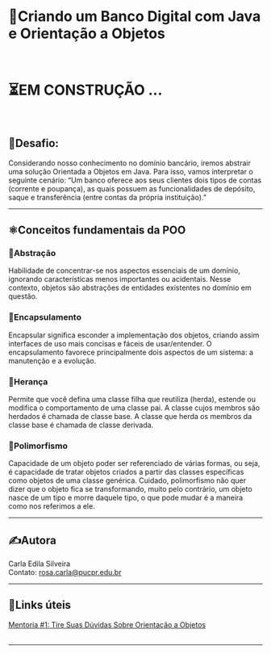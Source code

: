 # 🏧Criando um Banco Digital com Java e Orientação a Objetos
</br>

<h1> ⏳EM CONSTRUÇÃO ...  </h1>
</br>

## 🧮Desafio:  
Considerando nosso conhecimento no domínio bancário, iremos abstrair uma solução Orientada a Objetos em Java. Para isso, vamos interpretar o seguinte cenário:
“Um banco oferece aos seus clientes dois tipos de contas (corrente e poupança), as quais possuem as funcionalidades de depósito, saque e transferência (entre contas da própria instituição).”  

---  

## ⚛️Conceitos fundamentais da POO  

### 🔷Abstração
Habilidade de concentrar-se nos aspectos essenciais de um domínio, ignorando características menos importantes ou acidentais. Nesse contexto, objetos são abstrações de entidades existentes no domínio em questão.

### 🔷Encapsulamento
Encapsular significa esconder a implementação dos objetos, criando assim interfaces de uso mais concisas e fáceis de usar/entender. O encapsulamento favorece principalmente dois aspectos de um sistema: a manutenção e a evolução.

### 🔷Herança
Permite que você defina uma classe filha que reutiliza (herda), estende ou modifica o comportamento de uma classe pai. A classe cujos membros são herdados é chamada de classe base. A classe que herda os membros da classe base é chamada de classe derivada.

### 🔷Polimorfismo
Capacidade de um objeto poder ser referenciado de várias formas, ou seja, é capacidade de tratar objetos criados a partir das classes específicas como objetos de uma classe genérica. Cuidado, polimorfismo não quer dizer que o objeto fica se transformando, muito pelo contrário, um objeto nasce de um tipo e morre daquele tipo, o que pode mudar é a maneira como nos referimos a ele.  

---

## ✍️Autora  
Carla Edila Silveira  
Contato: rosa.carla@pucpr.edu.br  

---  

## 🔗Links úteis  
 [Mentoria #1: Tire Suas Dúvidas Sobre Orientação a Objetos](https://www.youtube.com/watch?v=YS6ouOhkyNI)  
 []()  
 []()  
 
 ---  
 
